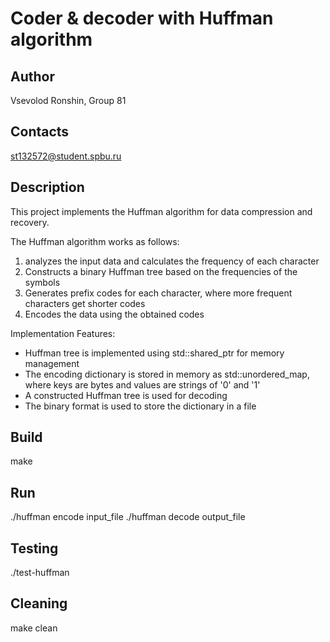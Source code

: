 # Coder & decoder with Huffman algorithm

## Author

Vsevolod Ronshin, Group 81

## Contacts

st132572@student.spbu.ru

## Description

This project implements the Huffman algorithm for data compression and recovery.

The Huffman algorithm works as follows:
1. analyzes the input data and calculates the frequency of each character
2. Constructs a binary Huffman tree based on the frequencies of the symbols
3. Generates prefix codes for each character, where more frequent characters get shorter codes
4. Encodes the data using the obtained codes

Implementation Features:
- Huffman tree is implemented using std::shared_ptr for memory management
- The encoding dictionary is stored in memory as std::unordered_map, where keys are bytes and values are strings of '0' and '1'
- A constructed Huffman tree is used for decoding
- The binary format is used to store the dictionary in a file

## Build

make

## Run

./huffman encode input_file
./huffman decode output_file

## Testing

./test-huffman

## Cleaning

make clean